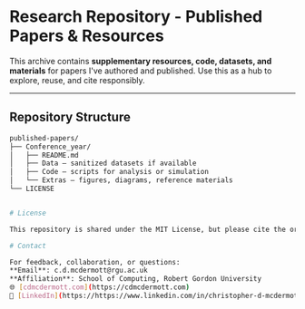 # Research Repository - Published Papers & Resources

This archive contains **supplementary resources, code, datasets, and materials** for papers I've authored and published. Use this as a hub to explore, reuse, and cite responsibly.

---

## Repository Structure

```bash
published-papers/
├── Conference_year/
│   ├── README.md
│   ├── Data – sanitized datasets if available
│   ├── Code – scripts for analysis or simulation
│   └── Extras – figures, diagrams, reference materials
└── LICENSE


# License

This repository is shared under the MIT License, but please cite the original papers if you use any material.

# Contact

For feedback, collaboration, or questions:
**Email**: c.d.mcdermott@rgu.ac.uk  
**Affiliation**: School of Computing, Robert Gordon University 
🌐 [cdmcdermott.com](https://cdmcdermott.com)   
🔗 [LinkedIn](https://https://www.linkedin.com/in/christopher-d-mcdermott-b4549b46/)

